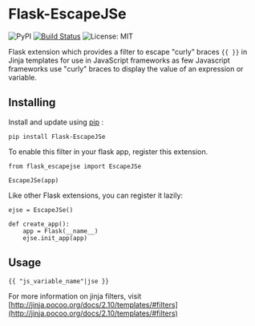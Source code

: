 <!--
  Title: Escape curly braces in jinja template
  Description: Escape curly braces used by JavaScript frameworks to indicate a expression in jinja templates.
  Author: Akhil Harihar
  -->

# Flask-EscapeJSe
![PyPI](https://img.shields.io/pypi/v/Flask-EscapeJSe.svg)
[![Build Status](https://travis-ci.com/akhilharihar/Flask-EscapeJSe.svg?branch=master)](https://travis-ci.com/akhilharihar/Flask-EscapeJSe)
![License: MIT](https://img.shields.io/badge/License-MIT-blue.svg)

Flask extension which provides a filter to escape "curly" braces `{{ }}` in Jinja templates for use in JavaScript frameworks as few Javascript frameworks use "curly" braces to display the value of an expression or variable.

## Installing
Install and update using [pip](https://pip.pypa.io/en/stable/quickstart/) :
```
pip install Flask-EscapeJSe
```

To enable this filter in your flask app, register this extension.

```
from flask_escapejse import EscapeJSe

EscapeJSe(app)
```

Like other Flask extensions, you can register it lazily:

```
ejse = EscapeJSe()

def create_app():
    app = Flask(__name__)
    ejse.init_app(app)
```

## Usage
```
{{ "js_variable_name"|jse }}
```

For more information on jinja filters, visit [http://jinja.pocoo.org/docs/2.10/templates/#filters](http://jinja.pocoo.org/docs/2.10/templates/#filters)
